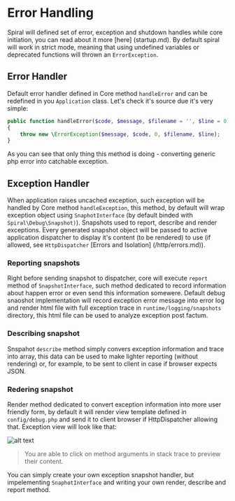 # Error Handling
Spiral will defined set of error, exception and shutdown handles while core initiation, you can read about it more [here] (startup.md). By default spiral will work in 
strict mode, meaning that using undefined variables or deprecated functions will thrown an `ErrorException`.

## Error Handler
Default error handler defined in Core method `handleError` and can be redefined in you `Application` class. Let's check it's source due it's very simple:

```php
public function handleError($code, $message, $filename = '', $line = 0)
{
    throw new \ErrorException($message, $code, 0, $filename, $line);
}
```

As you can see that only thing this method is doing - converting generic php error into catchable exception.

## Exception Handler
When application raises uncached exception, such exception will be handled by Core method `handleException`, this method, by default will wrap exception object
using `SnaphotInterface` (by default binded with `Spiral\Debug\Snapshot)`). Snapshots used to report, describe and render exceptions. Every generated snapshot
object will be passed to active application dispatcher to display it's content (to be rendered) to use (if allowed, see `HttpDispatcher` [Errors and Isolation] (/http/errors.md)).

### Reporting snapshots
Right before sending snapshot to dispatcher, core will execute `report` method of `SnapshotInterface`, such method dedicated to record information about happen error
or even send this information somewere. Default debug snaoshot implementation will record exception error message into error log and render html file with full exception trace in `runtime/logging/snapshots` directory, this html file can be used to analyze exception post factum.

### Describing snapshot
Snspahot `describe` method simply convers exception information and trace into array, this data can be used to make lighter reporting (without rendering) or, for example,
to be sent to client in case if browser expects JSON.

### Redering snapshot
Render method dedicated to convert exception information into more user friendly form, by default it will render view template defined in `config/debug.php` and send
it to client browser if HttpDispatcher allowing that. Exception view will look like that:

![alt text](https://raw.githubusercontent.com/spiral/guide/master/resources/exception.png)

> You are able to click on method arguments in stack trace to preview their content.

You can simply create your own exception snapshot handler, but impelementing `SnaphotInterface` and writing your own render, describe and report method.